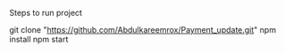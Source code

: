 Steps to run project

git clone "https://github.com/Abdulkareemrox/Payment_update.git"
npm install
npm start
